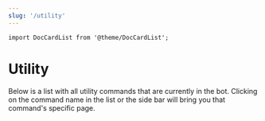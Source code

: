 ```yaml
---
slug: '/utility'
---
```

```mdx-code-block
import DocCardList from '@theme/DocCardList';
```

# Utility
Below is a list with all utility commands that are currently in the bot. Clicking on the command name in the list or the side bar will bring you that command's specific page.
<DocCardList/>
